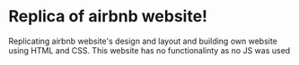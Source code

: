 # Replica of airbnb website!
Replicating airbnb website's design and layout and building own website using HTML and CSS.
This website has no functionalinty as no JS was used


